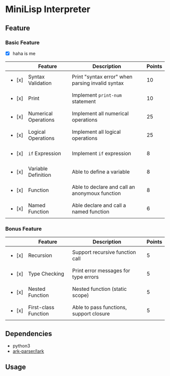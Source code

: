 # MiniLisp Interpreter

## Feature
### Basic Feature
- [x] haha is me

|                       | Feature              | Description                                      | Points |
| --------------------- | -------------------- | ------------------------------------------------ | ------ |
|<ul><li>[x] </li></ul> | Syntax Validation    | Print "syntax error" when parsing invalid syntax | 10     |
| <ul><li>[x] </li></ul> | Print                | Implement `print-num` statement                  | 10     |
| <ul><li>[x] </li></ul> | Numerical Operations | Implement all numerical operations               | 25     |
| <ul><li>[x] </li></ul> | Logical Operations   | Implement all logical operations                 | 25     |
| <ul><li>[x] </li></ul> | `if` Expression      | Implement `if` expression                        | 8      |
| <ul><li>[x] </li></ul> | Variable Definition  | Able to define a variable                        | 8      |
| <ul><li>[x] </li></ul> | Function             | Able to declare and call an anonymoux function   | 8      |
| <ul><li>[x] </li></ul> | Named Function       | Able declare and call a named function           | 6      |

### Bonus Feature
|                       | Feature              | Description                             | Points |
| --------------------- | -------------------- | --------------------------------------- | ------ |
| <ul><li>[x] </li></ul> | Recursion            | Support recursive function call         | 5      |
| <ul><li>[x] </li></ul> | Type Checking        | Print error messages for type errors    | 5      |
| <ul><li>[x] </li></ul> | Nested Function      | Nested function (static scope)          | 5      |
| <ul><li>[x] </li></ul> | First-class Function | Able to pass functions, support closure | 5      |

## Dependencies
- python3
- [ark-parser/lark](https://github.com/lark-parser/lark)

## Usage
